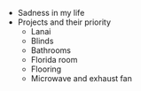 - Sadness in my life
- Projects and their priority
	- Lanai
	- Blinds
	- Bathrooms
	- Florida room
	- Flooring
	- Microwave and exhaust fan


